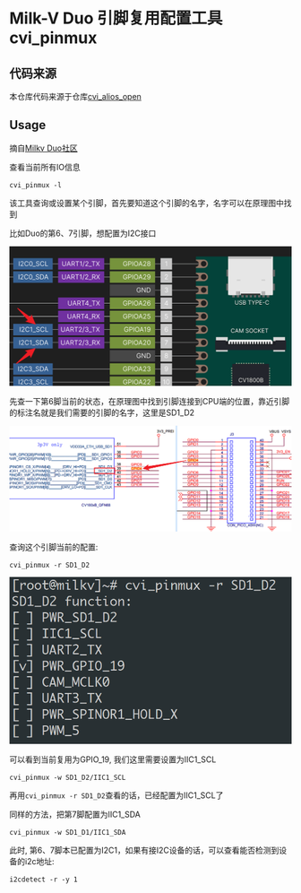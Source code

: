 # Milk-V Duo 引脚复用配置工具 cvi_pinmux

## 代码来源

本仓库代码来源于仓库[cvi_alios_open](https://github.com/sophgo/cvi_alios_open)

## Usage

摘自[Milkv Duo社区](https://community.milkv.io/t/milk-v-duo-cvi-pinmux/292)

查看当前所有IO信息

```shell
cvi_pinmux -l
```

该工具查询或设置某个引脚，首先要知道这个引脚的名字，名字可以在原理图中找到

比如Duo的第6、7引脚，想配置为I2C接口

![Duo Pinout I2C](doc/duo_pinout_i2c1.png)

先查一下第6脚当前的状态，在原理图中找到引脚连接到CPU端的位置，靠近引脚的标注名就是我们需要的引脚的名字，这里是SD1_D2

![Duo Pinout I2C](doc/duo_pinout_i2c6.png)

查询这个引脚当前的配置:

```shell
cvi_pinmux -r SD1_D2
```

![Duo Pinout I2C](doc/duo_pinmux_i2c2.png)

可以看到当前复用为GPIO_19, 我们这里需要设置为IIC1_SCL

```shell
cvi_pinmux -w SD1_D2/IIC1_SCL
```

再用`cvi_pinmux -r SD1_D2`查看的话，已经配置为IIC1_SCL了

同样的方法，把第7脚配置为IIC1_SDA

```shell
cvi_pinmux -w SD1_D1/IIC1_SDA
```

此时, 第6、7脚本已配置为I2C1，如果有接I2C设备的话，可以查看能否检测到设备的i2c地址:

```shell
i2cdetect -r -y 1
```

